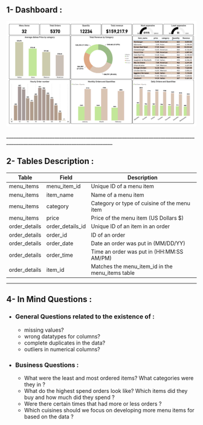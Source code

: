 ## 1- Dashboard :
</p>
  <p float="left">
  <img src='resources/restaurant orders.jpg'/>
</p>
__________________________________________________________________________________________________________________________

## 2- Tables Description :

| Table	| Field	| Description |
|-----|----------------|--------------- |
| menu_items	| menu_item_id	| Unique ID of a menu item |
| menu_items	| item_name	| Name of a menu item |
| menu_items	| category	| Category or type of cuisine of the menu item |
| menu_items	| price	| Price of the menu item (US Dollars $) |
| order_details | order_details_id |	Unique ID of an item in an order |
| order_details |	order_id |	ID of an order |
| order_details| order_date |	Date an order was put in (MM/DD/YY) |
| order_details | order_time |	Time an order was put in (HH:MM:SS AM/PM) |
| order_details |	item_id | 	Matches the menu_item_id in the menu_items table |

__________________________________________________________________________________________________________________________

## 4- In Mind Questions :
- ### General Questions related to the existence of :
  - missing values?
  - wrong datatypes for columns?
  - complete duplicates in the data?
  - outliers in numerical columns?
 
- ### Business Questions :
  - What were the least and most ordered items? What categories were they in ?
  - What do the highest spend orders look like? Which items did they buy and how much did they spend ?
  - Were there certain times that had more or less orders ?
  - Which cuisines should we focus on developing more menu items for based on the data ?
﻿﻿
﻿
